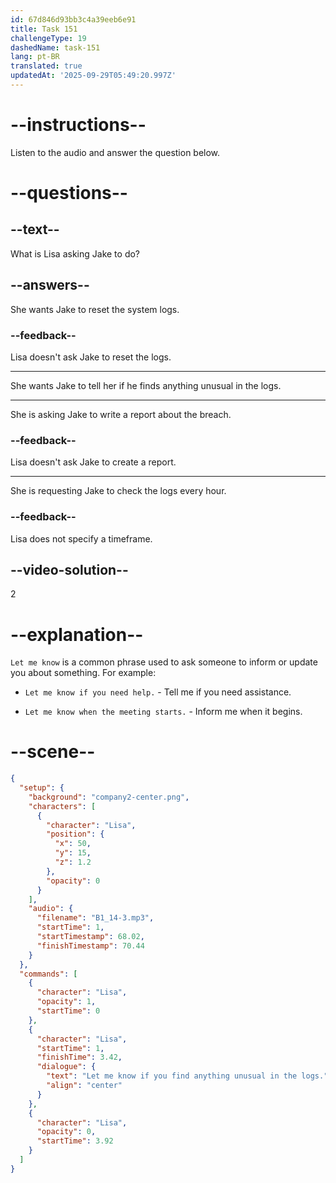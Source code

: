 ```yaml
---
id: 67d846d93bb3c4a39eeb6e91
title: Task 151
challengeType: 19
dashedName: task-151
lang: pt-BR
translated: true
updatedAt: '2025-09-29T05:49:20.997Z'
---
```


<!-- (audio) Lisa: Let me know if you find anything unusual in the logs. -->

# --instructions--

Listen to the audio and answer the question below.

# --questions--

## --text--

What is Lisa asking Jake to do?

## --answers--

She wants Jake to reset the system logs.

### --feedback--

Lisa doesn't ask Jake to reset the logs.

---

She wants Jake to tell her if he finds anything unusual in the logs.

---

She is asking Jake to write a report about the breach.

### --feedback--

Lisa doesn't ask Jake to create a report.

---

She is requesting Jake to check the logs every hour.

### --feedback--

Lisa does not specify a timeframe.

## --video-solution--

2

# --explanation--

`Let me know` is a common phrase used to ask someone to inform or update you about something. For example:

- `Let me know if you need help.` - Tell me if you need assistance.

- `Let me know when the meeting starts.` - Inform me when it begins.

# --scene--

```json
{
  "setup": {
    "background": "company2-center.png",
    "characters": [
      {
        "character": "Lisa",
        "position": {
          "x": 50,
          "y": 15,
          "z": 1.2
        },
        "opacity": 0
      }
    ],
    "audio": {
      "filename": "B1_14-3.mp3",
      "startTime": 1,
      "startTimestamp": 68.02,
      "finishTimestamp": 70.44
    }
  },
  "commands": [
    {
      "character": "Lisa",
      "opacity": 1,
      "startTime": 0
    },
    {
      "character": "Lisa",
      "startTime": 1,
      "finishTime": 3.42,
      "dialogue": {
        "text": "Let me know if you find anything unusual in the logs.",
        "align": "center"
      }
    },
    {
      "character": "Lisa",
      "opacity": 0,
      "startTime": 3.92
    }
  ]
}
```
